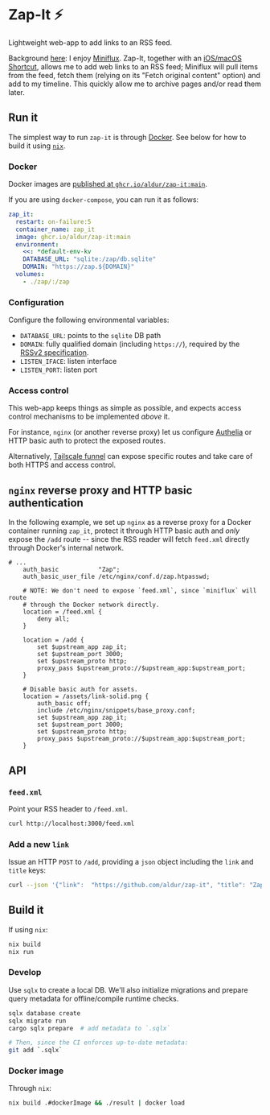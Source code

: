 # Zap-It ⚡

Lightweight web-app to add links to an RSS feed.

Background [here](https://aldur.github.io/articles/2023/10/07/zap-it.html): I
enjoy [Miniflux](https://miniflux.app). Zap-It, together with an [iOS/macOS
Shortcut](https://www.icloud.com/shortcuts/83d641e49edc41858210d87f4eca6c33),
allows me to add web links to an RSS feed; Miniflux will pull items from the
feed, fetch them (relying on its "Fetch original content" option) and add to my
timeline. This quickly allow me to archive pages and/or read them later.

## Run it

The simplest way to run `zap-it` is through [Docker](#docker). See below for how
to build it using [`nix`](#build-it).

### Docker

Docker images are [published at
`ghcr.io/aldur/zap-it:main`](https://github.com/aldur/zap-it/pkgs/container/zap-it).

If you are using `docker-compose`, you can run it as follows:

```yaml
zap_it:
  restart: on-failure:5
  container_name: zap_it
  image: ghcr.io/aldur/zap-it:main
  environment:
    <<: *default-env-kv
    DATABASE_URL: "sqlite:/zap/db.sqlite"
    DOMAIN: "https://zap.${DOMAIN}"
  volumes:
    - ./zap/:/zap
```

### Configuration

Configure the following environmental variables:

- `DATABASE_URL`: points to the `sqlite` DB path
- `DOMAIN`: fully qualified domain (including `https://`), required by the
  [RSSv2
  specification](https://www.rssboard.org/rss-draft-1#element-channel-link).
- `LISTEN_IFACE`: listen interface
- `LISTEN_PORT`: listen port

### Access control

This web-app keeps things as simple as possible, and expects access control
mechanisms to be implemented _above_ it.

For instance, `nginx` (or another reverse proxy) let us configure
[Authelia](https://www.authelia.com) or HTTP basic auth to protect the exposed
routes.

Alternatively, [Tailscale
funnel](https://tailscale.com/kb/1223/tailscale-funnel/) can expose specific
routes and take care of both HTTPS and access control.

## `nginx` reverse proxy and HTTP basic authentication

In the following example, we set up `nginx` as a reverse proxy for a Docker
container running `zap_it`, protect it through HTTP basic auth and _only_
expose the `/add` route -- since the RSS reader will fetch `feed.xml` directly
through Docker's internal network.

```nginx
# ...
    auth_basic           "Zap";
    auth_basic_user_file /etc/nginx/conf.d/zap.htpasswd;

    # NOTE: We don't need to expose `feed.xml`, since `miniflux` will route
    # through the Docker network directly.
    location = /feed.xml {
        deny all;
    }

    location = /add {
        set $upstream_app zap_it;
        set $upstream_port 3000;
        set $upstream_proto http;
        proxy_pass $upstream_proto://$upstream_app:$upstream_port;
    }

    # Disable basic auth for assets.
    location = /assets/link-solid.png {
        auth_basic off;
        include /etc/nginx/snippets/base_proxy.conf;
        set $upstream_app zap_it;
        set $upstream_port 3000;
        set $upstream_proto http;
        proxy_pass $upstream_proto://$upstream_app:$upstream_port;
    }
```

## API

### `feed.xml`

Point your RSS header to `/feed.xml`.

```bash
curl http://localhost:3000/feed.xml
```

### Add a new `link`

Issue an HTTP `POST` to `/add`, providing a `json` object including the `link`
and `title` keys:

```bash
curl --json '{"link":  "https://github.com/aldur/zap-it", "title": "Zap-It ⚡"}' http://localhost:3000/add
```

## Build it

If using `nix`:

```bash
nix build
nix run
```

### Develop

Use `sqlx` to create a local DB. We'll also initialize migrations and prepare
query metadata for offline/compile runtime checks.

```bash
sqlx database create
sqlx migrate run
cargo sqlx prepare  # add metadata to `.sqlx`

# Then, since the CI enforces up-to-date metadata:
git add `.sqlx`
```

### Docker image

Through `nix`:

```bash
nix build .#dockerImage && ./result | docker load
```
